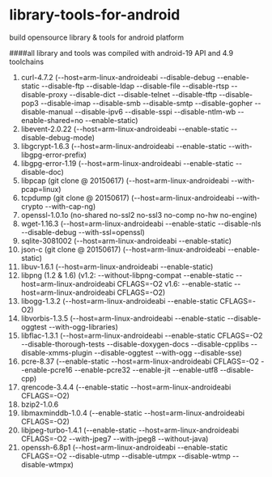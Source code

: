 # library-tools-for-android
build opensource library &amp; tools for android platform

####all library and tools was compiled with android-19 API and 4.9 toolchains
1.  curl-4.7.2 (--host=arm-linux-androideabi --disable-debug --enable-static --disable-ftp --disable-ldap --disable-file --disable-rtsp --disable-proxy --disable-dict --disable-telnet --disable-tftp --disable-pop3 --disable-imap --disable-smb --disable-smtp --disable-gopher --disable-manual --disable-ipv6 --disable-sspi --disable-ntlm-wb --enable-shared=no --enable-static)
2.  libevent-2.0.22 (--host=arm-linux-androideabi --enable-static --disable-debug-mode)
3.  libgcrypt-1.6.3 (--host=arm-linux-androideabi --enable-static --with-libgpg-error-prefix)
4.  libgpg-error-1.19 (--host=arm-linux-androideabi --enable-static --disable-doc)
5.  libpcap (git clone @ 20150617) (--host=arm-linux-androideabi --with-pcap=linux)
6.  tcpdump (git clone @ 20150617) (--host=arm-linux-androideabi --with-crypto --with-cap-ng)
7.  openssl-1.0.1o (no-shared no-ssl2 no-ssl3 no-comp no-hw no-engine)
8.  wget-1.16.3 (--host=arm-linux-androideabi --enable-static --disable-nls --disable-debug --with-ssl=openssl)
9.  sqlite-3081002 (--host=arm-linux-androideabi --enable-static)
10. json-c (git clone @ 20150617) (--host=arm-linux-androideabi --enable-static)
11. libuv-1.6.1 (--host=arm-linux-androideabi --enable-static)
12. libpng (1.2 & 1.6) (v1.2: --without-libpng-compat --enable-static --host=arm-linux-androideabi CFLAGS=-O2 v1.6: --enable-static --host=arm-linux-androideabi CFLAGS=-O2)
13. libogg-1.3.2 (--host=arm-linux-androideabi --enable-static CFLAGS=-O2)
14. libvorbis-1.3.5 (--host=arm-linux-androideabi --enable-static --disable-oggtest --with-ogg-libraries)
15. libflac-1.3.1 (--host=arm-linux-androideabi --enable-static CFLAGS=-O2 --disable-thorough-tests --disable-doxygen-docs --disable-cpplibs --disable-xmms-plugin --disable-oggtest --with-ogg --disable-sse)
16. pcre-8.37 (--enable-static --host=arm-linux-androideabi CFLAGS=-O2 --enable-pcre16 --enable-pcre32 --enable-jit --enable-utf8 --disable-cpp)
17. qrencode-3.4.4 (--enable-static --host=arm-linux-androideabi CFLAGS=-O2)
18. bzip2-1.0.6 
19. libmaxminddb-1.0.4 (--enable-static --host=arm-linux-androideabi CFLAGS=-O2)
20. libjpeg-turbo-1.4.1 (--enable-static --host=arm-linux-androideabi CFLAGS=-O2 --with-jpeg7 --with-jpeg8 --without-java)
21. openssh-6.8p1 (--host=arm-linux-androideabi --enable-static CFLAGS=-O2 --disable-utmp --disable-utmpx --disable-wtmp --disable-wtmpx)
